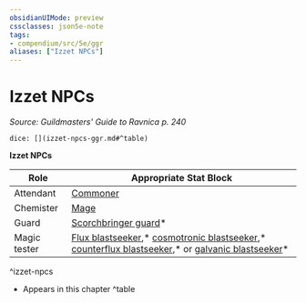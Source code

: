 ```yaml
---
obsidianUIMode: preview
cssclasses: json5e-note
tags:
- compendium/src/5e/ggr
aliases: ["Izzet NPCs"]
---
```

# Izzet NPCs
*Source: Guildmasters' Guide to Ravnica p. 240* 

`dice: [](izzet-npcs-ggr.md#^table)`

**Izzet NPCs**

| Role | Appropriate Stat Block |
|------|------------------------|
| Attendant | [Commoner](/compendium/bestiary/humanoid/commoner.md) |
| Chemister | [Mage](/compendium/bestiary/humanoid/mage.md) |
| Guard | [Scorchbringer guard](/compendium/bestiary/humanoid/scorchbringer-guard-ggr.md)* |
| Magic tester | [Flux blastseeker](/compendium/bestiary/humanoid/flux-blastseeker-ggr.md),* [cosmotronic blastseeker](/compendium/bestiary/humanoid/cosmotronic-blastseeker-ggr.md),* [counterflux blastseeker](/compendium/bestiary/humanoid/counterflux-blastseeker-ggr.md),* or [galvanic blastseeker](/compendium/bestiary/humanoid/galvanic-blastseeker-ggr.md)* |
^izzet-npcs

* Appears in this chapter
^table